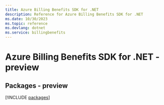```yaml
---
title: Azure Billing Benefits SDK for .NET
description: Reference for Azure Billing Benefits SDK for .NET
ms.date: 10/30/2023
ms.topic: reference
ms.devlang: dotnet
ms.service: billingbenefits
---
```

# Azure Billing Benefits SDK for .NET - preview
## Packages - preview
[!INCLUDE [packages](billing-benefits-index.md)]